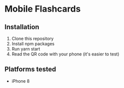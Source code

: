 # Mobile Flashcards

## Installation
1. Clone this repository
2. Install npm packages
3. Run yarn start
4. Read the QR code with your phone (it's easier to test)

## Platforms tested
* iPhone 8